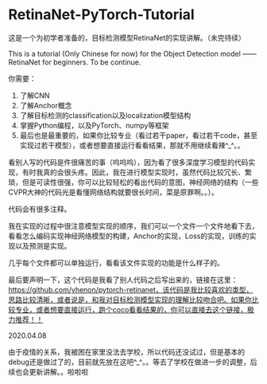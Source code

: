 # RetinaNet-PyTorch-Tutorial

这是一个为初学者准备的，目标检测模型RetinaNet的实现讲解。（未完待续）

This is a tutorial (Only Chinese for now) for the Object Detection model —— RetinaNet for beginners. To be continue. 

你需要：

1. 了解CNN
2. 了解Anchor概念
3. 了解目标检测的classification以及localization模型结构
4. 掌握Python编程，以及PyTorch、numpy等框架
5. 最后也是最重要的，如果你比较专业（看过若干paper，看过若干code，甚至实现过若干模型），或者想要直接运行看看结果，那就不用继续看辣^_^。。

看别人写的代码是件很痛苦的事（呜呜呜），因为看了很多深度学习模型的代码实现，有时我真的会很头疼。因此，我在进行模型实现时，虽然代码比较冗长、繁琐，但是可读性很强，你可以比较轻松的看出代码的意图，神经网络的结构（一些CVPR大神的代码光是看懂网络结构就要很长时间，菜是原罪啊。。）。

代码会有很多注释。

我在实现的过程中很注意模型实现的顺序，我们可以一个文件一个文件地看下去，看看怎么编码实现神经网络模型的构建，Anchor的实现，Loss的实现，训练的实现以及预测是实现。

几乎每个文件都可以单独运行，看看该文件实现的功能是什么样子的。

最后要声明一下，这个代码是我看了别人代码之后写出来的，链接在这里：https://github.com/yhenon/pytorch-retinanet，该代码是我比较喜欢的类型，思路比较清晰，或者说是，和我对目标检测模型实现的理解比较吻合吧。如果你比较专业，或者想要直接运行，跑个coco看看结果的，你可以直接去这个链接，极力推荐！！



2020.04.08

由于疫情的关系，我被困在家里没法去学校，所以代码还没试过，但是基本的debug还是做过了的，目前就先放在这吧^_^。。等去了学校在做进一步的调整，后续也会更新讲解。。啦啦啦